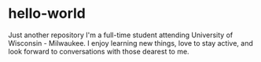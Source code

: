 # hello-world
Just another repository 
I'm a full-time student attending University of Wisconsin - Milwaukee. I enjoy learning new things, love to stay active, and look forward to conversations with those dearest to me. 
